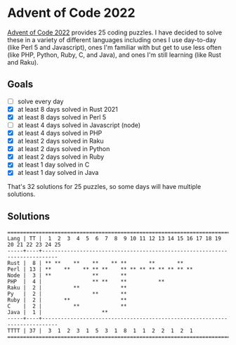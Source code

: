 # Advent of Code 2022

[Advent of Code 2022](https://adventofcode.com/2022/) provides 25 coding
puzzles. I have decided to solve these in a variety of different languages
including ones I use day-to-day (like Perl 5 and Javascript), ones I'm
familiar with but get to use less often (like PHP, Python, Ruby, C, and Java),
and ones I'm still learning (like Rust and Raku).

## Goals

- [ ] solve every day
- [x] at least 8 days solved in Rust 2021
- [x] at least 8 days solved in Perl 5
- [ ] at least 4 days solved in Javascript (node)
- [x] at least 4 days solved in PHP
- [x] at least 2 days solved in Raku
- [x] at least 2 days solved in Python
- [x] at least 2 days solved in Ruby
- [x] at least 1 day solved in C
- [x] at least 1 day solved in Java

That's 32 solutions for 25 puzzles, so some days will have multiple solutions.

## Solutions

```text
======================================================================================
Lang | TT |  1  2  3  4  5  6  7  8  9 10 11 12 13 14 15 16 17 18 19 20 21 22 23 24 25
-----+----+---------------------------------------------------------------------------
Rust |  8 | ** **    **    **    ** **       **       **
Perl | 13 | **    **    ** ** **    ** ** ** ** ** ** ** **
Node |  3 | **             **       **
PHP  |  4 |                ** **    **          **
Raku |  2 |          **             **
Py   |  2 |                **       **
Ruby |  2 |       **                **
C    |  2 |          **             **
Java |  1 |                   **
-----+----+---------------------------------------------------------------------------
TTTT | 37 |  3  1  2  3  1  5  3  1  8  1  1  2  2  1  2  1
======================================================================================
```
